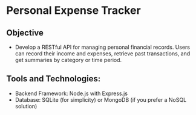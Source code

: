 # Personal Expense Tracker

## Objective
- Develop a RESTful API for managing personal financial records. Users can record their income and expenses, retrieve past transactions, and get summaries by category or time period.

## Tools and Technologies:

- Backend Framework: Node.js with Express.js
- Database: SQLite (for simplicity) or MongoDB (if you prefer a NoSQL solution)
